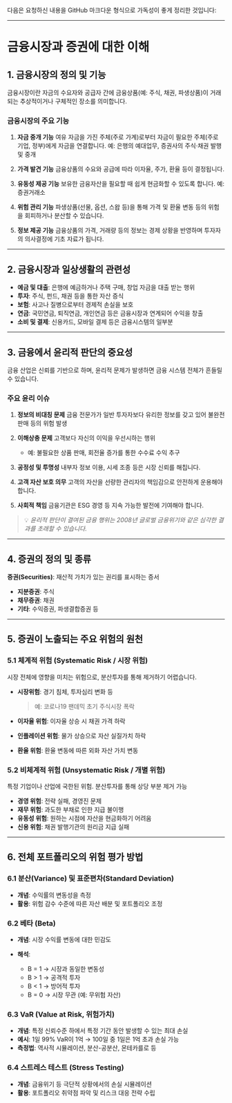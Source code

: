 다음은 요청하신 내용을 GitHub 마크다운 형식으로 가독성이 좋게 정리한 것입니다:

---

# 금융시장과 증권에 대한 이해

## 1. 금융시장의 정의 및 기능

금융시장이란 자금의 수요자와 공급자 간에 금융상품(예: 주식, 채권, 파생상품)이 거래되는 추상적이거나 구체적인 장소를 의미합니다.

### 금융시장의 주요 기능

1. **자금 중개 기능**
   여유 자금을 가진 주체(주로 가계)로부터 자금이 필요한 주체(주로 기업, 정부)에게 자금을 연결합니다.
   예: 은행의 예대업무, 증권사의 주식·채권 발행 및 중개

2. **가격 발견 기능**
   금융상품의 수요와 공급에 따라 이자율, 주가, 환율 등이 결정됩니다.

3. **유동성 제공 기능**
   보유한 금융자산을 필요할 때 쉽게 현금화할 수 있도록 합니다.
   예: 증권거래소

4. **위험 관리 기능**
   파생상품(선물, 옵션, 스왑 등)을 통해 가격 및 환율 변동 등의 위험을 회피하거나 분산할 수 있습니다.

5. **정보 제공 기능**
   금융상품의 가격, 거래량 등의 정보는 경제 상황을 반영하며 투자자의 의사결정에 기초 자료가 됩니다.

---

## 2. 금융시장과 일상생활의 관련성

* **예금 및 대출**: 은행에 예금하거나 주택 구매, 창업 자금을 대출 받는 행위
* **투자**: 주식, 펀드, 채권 등을 통한 자산 증식
* **보험**: 사고나 질병으로부터 경제적 손실을 보호
* **연금**: 국민연금, 퇴직연금, 개인연금 등은 금융시장과 연계되어 수익을 창출
* **소비 및 결제**: 신용카드, 모바일 결제 등은 금융시스템의 일부분

---

## 3. 금융에서 윤리적 판단의 중요성

금융 산업은 신뢰를 기반으로 하며, 윤리적 문제가 발생하면 금융 시스템 전체가 흔들릴 수 있습니다.

### 주요 윤리 이슈

1. **정보의 비대칭 문제**
   금융 전문가가 일반 투자자보다 유리한 정보를 갖고 있어 불완전 판매 등의 위험 발생

2. **이해상충 문제**
   고객보다 자신의 이익을 우선시하는 행위

   * 예: 불필요한 상품 판매, 회전율 증가를 통한 수수료 수익 추구

3. **공정성 및 투명성**
   내부자 정보 이용, 시세 조종 등은 시장 신뢰를 해칩니다.

4. **고객 자산 보호 의무**
   고객의 자산을 선량한 관리자의 책임감으로 안전하게 운용해야 합니다.

5. **사회적 책임**
   금융기관은 ESG 경영 등 지속 가능한 발전에 기여해야 합니다.

> 💡 *윤리적 판단이 결여된 금융 행위는 2008년 글로벌 금융위기와 같은 심각한 결과를 초래할 수 있습니다.*

---

## 4. 증권의 정의 및 종류

**증권(Securities)**: 재산적 가치가 있는 권리를 표시하는 증서

* **지분증권**: 주식
* **채무증권**: 채권
* **기타**: 수익증권, 파생결합증권 등

---

## 5. 증권이 노출되는 주요 위험의 원천

### 5.1 체계적 위험 (Systematic Risk / 시장 위험)

시장 전체에 영향을 미치는 위험으로, 분산투자를 통해 제거하기 어렵습니다.

* **시장위험**: 경기 침체, 투자심리 변화 등

  > 예: 코로나19 팬데믹 초기 주식시장 폭락
* **이자율 위험**: 이자율 상승 시 채권 가격 하락
* **인플레이션 위험**: 물가 상승으로 자산 실질가치 하락
* **환율 위험**: 환율 변동에 따른 외화 자산 가치 변동

### 5.2 비체계적 위험 (Unsystematic Risk / 개별 위험)

특정 기업이나 산업에 국한된 위험. 분산투자를 통해 상당 부분 제거 가능

* **경영 위험**: 전략 실패, 경영진 문제
* **재무 위험**: 과도한 부채로 인한 지급 불이행
* **유동성 위험**: 원하는 시점에 자산을 현금화하기 어려움
* **신용 위험**: 채권 발행기관의 원리금 지급 실패

---

## 6. 전체 포트폴리오의 위험 평가 방법

### 6.1 분산(Variance) 및 표준편차(Standard Deviation)

* **개념**: 수익률의 변동성을 측정
* **활용**: 위험 감수 수준에 따른 자산 배분 및 포트폴리오 조정

### 6.2 베타 (Beta)

* **개념**: 시장 수익률 변동에 대한 민감도
* **해석**:

  * B = 1 → 시장과 동일한 변동성
  * B > 1 → 공격적 투자
  * B < 1 → 방어적 투자
  * B = 0 → 시장 무관 (예: 무위험 자산)

### 6.3 VaR (Value at Risk, 위험가치)

* **개념**: 특정 신뢰수준 하에서 특정 기간 동안 발생할 수 있는 최대 손실
* **예시**: 1일 99% VaR이 1억 → 100일 중 1일은 1억 초과 손실 가능
* **측정법**: 역사적 시뮬레이션, 분산-공분산, 몬테카를로 등

### 6.4 스트레스 테스트 (Stress Testing)

* **개념**: 금융위기 등 극단적 상황에서의 손실 시뮬레이션
* **활용**: 포트폴리오 취약점 파악 및 리스크 대응 전략 수립
